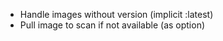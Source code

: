 * Handle images without version (implicit :latest)
* Pull image to scan if not available (as option)
